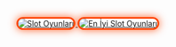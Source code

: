 <a href="https://heylink.me/bonusdunyasi/" title="Slot Oyunları">
<img src="https://i.ibb.co/YjtLwQ8/cats.jpg" alt="Slot Oyunları" style="max-width: 100%; border: 3px solid #ff4500; border-radius: 15px; box-shadow: 0px 0px 15px rgba(255, 69, 0, 0.8);">
</a>

<a href="https://heylink.me/bonusdunyasi/" title="En İyi Slot Oyunları">
<img src="https://i.ibb.co/VHdrjnQ/df.jpg" alt="En İyi Slot Oyunları" style="max-width: 100%; border: 3px solid #ff4500; border-radius: 15px; box-shadow: 0px 0px 15px rgba(255, 69, 0, 0.8);">
</a>

